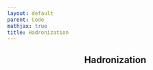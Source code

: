 ```yaml
---
layout: default
parent: Code
mathjax: true
title: Hadronization 
---
```

<p align="center">
    <h2 align="center"> <strong> Hadronization </strong> </h2>
</p>
<p>&nbsp;</p>
